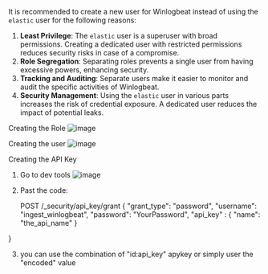 It is recommended to create a new user for Winlogbeat instead of using the `elastic` user for the following reasons:
1. **Least Privilege**: The `elastic` user is a superuser with broad permissions. Creating a dedicated user with restricted permissions reduces security risks in case of a compromise.
2. **Role Segregation**: Separating roles prevents a single user from having excessive powers, enhancing security.
3. **Tracking and Auditing**: Separate users make it easier to monitor and audit the specific activities of Winlogbeat.
4. **Security Management**: Using the `elastic` user in various parts increases the risk of credential exposure. A dedicated user reduces the impact of potential leaks.

Creating the Role
![image](https://github.com/user-attachments/assets/066f3100-e02f-40e5-9417-1fb282817261)

Creating the user
![image](https://github.com/user-attachments/assets/d831aaf0-98c0-442e-8e13-588174e6c099)

Creating the API Key

1. Go to dev tools
![image](https://github.com/user-attachments/assets/712da44e-ca20-440b-8e74-f1f3c56223f3)

2. Past the code:

   POST /_security/api_key/grant
{
  "grant_type": "password", 
  "username": "ingest_winlogbeat",
  "password": "YourPassword",
  "api_key" :  {
"name": "the_api_name"
}
  
}

3. you can use the combination of "id:api_key" apykey or simply user the "encoded" value
